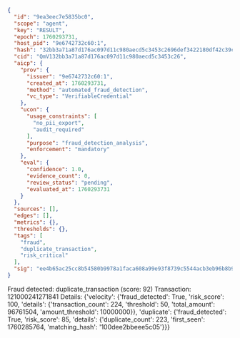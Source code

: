 ```json
{
  "id": "9ea3eec7e5835bc0",
  "scope": "agent",
  "key": "RESULT",
  "epoch": 1760293731,
  "host_pid": "9e6742732c60:1",
  "hash": "32bb3a71a87d176ac097d11c980aecd5c3453c2696def3422180df42c39cde19",
  "cid": "QmV132bb3a71a87d176ac097d11c980aecd5c3453c26",
  "aicp": {
    "prov": {
      "issuer": "9e6742732c60:1",
      "created_at": 1760293731,
      "method": "automated_fraud_detection",
      "vc_type": "VerifiableCredential"
    },
    "ucon": {
      "usage_constraints": [
        "no_pii_export",
        "audit_required"
      ],
      "purpose": "fraud_detection_analysis",
      "enforcement": "mandatory"
    },
    "eval": {
      "confidence": 1.0,
      "evidence_count": 0,
      "review_status": "pending",
      "evaluated_at": 1760293731
    }
  },
  "sources": [],
  "edges": [],
  "metrics": {},
  "thresholds": {},
  "tags": [
    "fraud",
    "duplicate_transaction",
    "risk_critical"
  ],
  "sig": "ee4b65ac25cc8b54580b9978a1faca608a99e93f8739c5544acb3eb96b8b9914"
}
```

Fraud detected: duplicate_transaction (score: 92)
Transaction: 121000241271841
Details: {'velocity': {'fraud_detected': True, 'risk_score': 100, 'details': {'transaction_count': 224, 'threshold': 50, 'total_amount': 96761504, 'amount_threshold': 10000000}}, 'duplicate': {'fraud_detected': True, 'risk_score': 85, 'details': {'duplicate_count': 223, 'first_seen': 1760285764, 'matching_hash': '100dee2bbeee5c05'}}}